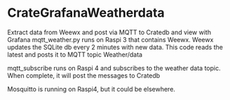 # CrateGrafanaWeatherdata
Extract data from Weewx and post via MQTT to Cratedb and view with Grafana
mqtt_weather.py runs on Raspi 3 that contains Weewx. Weewx updates the SQLite db every 2 minutes with new data. This code reads the latest and posts it to MQTT topic Weather/data

mqtt_subscribe runs on Raspi 4 and subscribes to the weather data topic. When complete, it will post the messages to Cratedb

Mosquitto is running on Raspi4, but it could be elsewhere.
